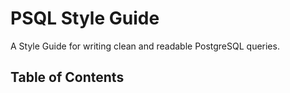 PSQL Style Guide
================

A Style Guide for writing clean and readable PostgreSQL queries.

## Table of Contents
